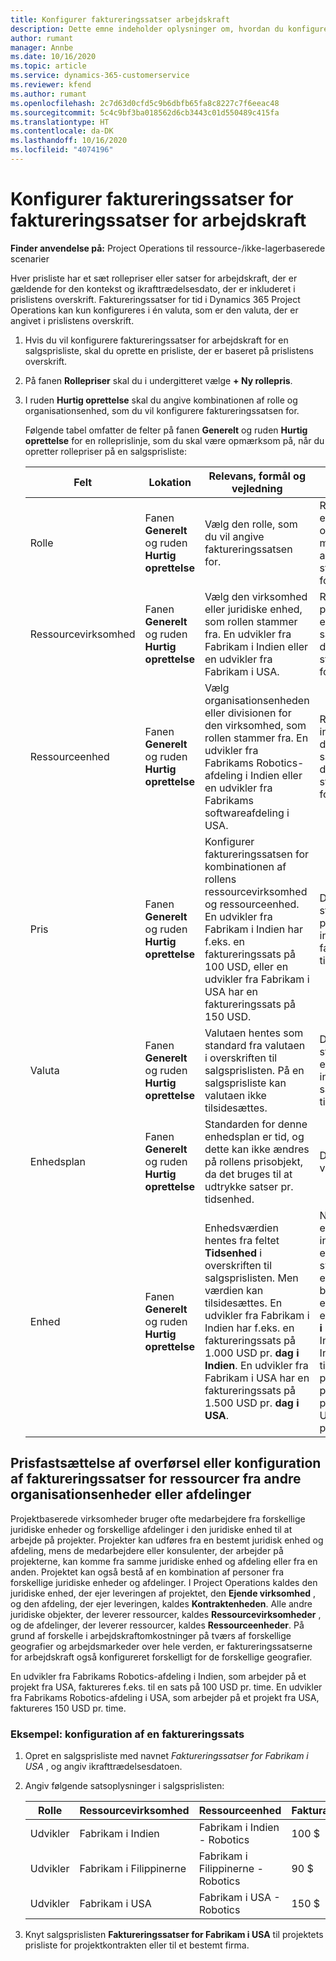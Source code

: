 ```yaml
---
title: Konfigurer faktureringssatser arbejdskraft
description: Dette emne indeholder oplysninger om, hvordan du konfigurerer faktureringssatser for arbejdskraft i Project Operations.
author: rumant
manager: Annbe
ms.date: 10/16/2020
ms.topic: article
ms.service: dynamics-365-customerservice
ms.reviewer: kfend
ms.author: rumant
ms.openlocfilehash: 2c7d63d0cfd5c9b6dbfb65fa8c8227c7f6eeac48
ms.sourcegitcommit: 5c4c9bf3ba018562d6cb3443c01d550489c415fa
ms.translationtype: HT
ms.contentlocale: da-DK
ms.lasthandoff: 10/16/2020
ms.locfileid: "4074196"
---
```

# <a name="set-up-bill-rates-for-labor-rate-billing"></a>Konfigurer faktureringssatser for faktureringssatser for arbejdskraft 

**Finder anvendelse på:** Project Operations til ressource-/ikke-lagerbaserede scenarier

Hver prisliste har et sæt rollepriser eller satser for arbejdskraft, der er gældende for den kontekst og ikrafttrædelsesdato, der er inkluderet i prislistens overskrift. Faktureringssatser for tid i Dynamics 365 Project Operations kan kun konfigureres i én valuta, som er den valuta, der er angivet i prislistens overskrift.

1. Hvis du vil konfigurere faktureringssatser for arbejdskraft for en salgsprisliste, skal du oprette en prisliste, der er baseret på prislistens overskrift. 
2. På fanen **Rollepriser** skal du i undergitteret vælge **+ Ny rollepris**. 
3. I ruden **Hurtig oprettelse** skal du angive kombinationen af rolle og organisationsenhed, som du vil konfigurere faktureringssatsen for.

   Følgende tabel omfatter de felter på fanen **Generelt** og ruden **Hurtig oprettelse** for en rolleprislinje, som du skal være opmærksom på, når du opretter rollepriser på en salgsprisliste:

    | Felt | Lokation | Relevans, formål og vejledning | Downstream-virkning |
    | --- | --- | --- | --- |
    | Rolle | Fanen **Generelt** og ruden **Hurtig oprettelse** | Vælg den rolle, som du vil angive faktureringssatsen for. | Rollen på det indgående estimat eller den faktiske oplysning sammenholdelse med denne linje for at angive standardfaktureringssatsen for rollen. |
    | Ressourcevirksomhed | Fanen **Generelt** og ruden **Hurtig oprettelse** | Vælg den virksomhed eller juridiske enhed, som rollen stammer fra. En udvikler fra Fabrikam i Indien eller en udvikler fra Fabrikam i USA. | Ressourcevirksomheden på det indgående estimat eller den faktiske oplysning sammenholdelse med denne linje for at angive standardfaktureringssatsen for rollen. |
    | Ressourceenhed | Fanen **Generelt** og ruden **Hurtig oprettelse** | Vælg organisationsenheden eller divisionen for den virksomhed, som rollen stammer fra. En udvikler fra Fabrikams Robotics-afdeling i Indien eller en udvikler fra Fabrikams softwareafdeling i USA. | Ressourceenheden på det indgående estimat eller den faktiske oplysning sammenholdelse med denne linje for at angive standardfaktureringssatsen for rollen. |
    | Pris | Fanen **Generelt** og ruden **Hurtig oprettelse** | Konfigurer faktureringssatsen for kombinationen af rollens ressourcevirksomhed og ressourceenhed. En udvikler fra Fabrikam i Indien har f.eks. en faktureringssats på 100 USD, eller en udvikler fra Fabrikam i USA har en faktureringssats på 150 USD. | Denne pris er standardfaktureringssatsen pr. enhedspris for den indgående estimatlinje eller faktiske linje for tidstransaktionsklassen. |
    | Valuta | Fanen **Generelt** og ruden **Hurtig oprettelse**| Valutaen hentes som standard fra valutaen i overskriften til salgsprislisten. På en salgsprisliste kan valutaen ikke tilsidesættes. | Denne valutas er standardvalutaen pr. enhedspris for den indgående faktiske salgslinje for tidstransaktionsklassen. |
    | Enhedsplan | Fanen **Generelt** og ruden **Hurtig oprettelse** | Standarden for denne enhedsplan er tid, og dette kan ikke ændres på rollens prisobjekt, da det bruges til at udtrykke satser pr. tidsenhed. | Dette felt har ingen afledt virkning. |
    | Enhed | Fanen **Generelt** og ruden **Hurtig oprettelse** | Enhedsværdien hentes fra feltet **Tidsenhed** i overskriften til salgsprislisten. Men værdien kan tilsidesættes. En udvikler fra Fabrikam i Indien har f.eks. en faktureringssats på 1.000 USD pr. **dag i Indien**. En udvikler fra Fabrikam i USA har en faktureringssats på 1.500 USD pr. **dag i USA**. | Når standarderne for pr. enhed vises på en indgående estimatlinje eller en faktisk linje, bruger systemet systemet med enheder og konvertering i basisenheder til at beregne en pris pr. enhed. Estimatet er f.eks. arbejde i 10 **dage i Indien** for en udvikler fra Indien, og enheden dag i Indien er angivet til 10 timer. Når estimatlinjen prisfastsættes, beregner programmet enhedsprisen på estimatet som 1.000 USD/10 timer = 100 USD pr. time. |

## <a name="transfer-pricing-or-set-up-bill-rates-for-resources-from-other-organizational-units-or-divisions"></a>Prisfastsættelse af overførsel eller konfiguration af faktureringssatser for ressourcer fra andre organisationsenheder eller afdelinger 

Projektbaserede virksomheder bruger ofte medarbejdere fra forskellige juridiske enheder og forskellige afdelinger i den juridiske enhed til at arbejde på projekter. Projekter kan udføres fra en bestemt juridisk enhed og afdeling, mens de medarbejdere eller konsulenter, der arbejder på projekterne, kan komme fra samme juridiske enhed og afdeling eller fra en anden. Projektet kan også bestå af en kombination af personer fra forskellige juridiske enheder og afdelinger. I Project Operations kaldes den juridiske enhed, der ejer leveringen af projektet, den **Ejende virksomhed** , og den afdeling, der ejer leveringen, kaldes **Kontraktenheden**. Alle andre juridiske objekter, der leverer ressourcer, kaldes **Ressourcevirksomheder** , og de afdelinger, der leverer ressourcer, kaldes **Ressourceenheder**. På grund af forskelle i arbejdskraftomkostninger på tværs af forskellige geografier og arbejdsmarkeder over hele verden, er faktureringssatserne for arbejdskraft også konfigureret forskelligt for de forskellige geografier.

En udvikler fra Fabrikams Robotics-afdeling i Indien, som arbejder på et projekt fra USA, faktureres f.eks. til en sats på 100 USD pr. time. En udvikler fra Fabrikams Robotics-afdeling i USA, som arbejder på et projekt fra USA, faktureres 150 USD pr. time. 

### <a name="example-set-up-a-bill-rate"></a>Eksempel: konfiguration af en faktureringssats 

1. Opret en salgsprisliste med navnet *Faktureringssatser for Fabrikam i USA* , og angiv ikrafttrædelsesdatoen.
2. Angiv følgende satsoplysninger i salgsprislisten:

    | Rolle | Ressourcevirksomhed | Ressourceenhed | Fakturasats |
    | --- | --- | --- | --- |
    | Udvikler | Fabrikam i Indien | Fabrikam i Indien - Robotics | 100 $ |
    | Udvikler | Fabrikam i Filippinerne | Fabrikam i Filippinerne - Robotics | 90 $ |
    | Udvikler | Fabrikam i USA | Fabrikam i USA - Robotics | 150 $ |

3. Knyt salgsprislisten **Faktureringssatser for Fabrikam i USA** til projektets prisliste for projektkontrakten eller til et bestemt firma.
